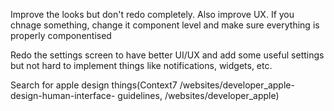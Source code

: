 Improve the looks but don't redo completely. Also improve UX. If you chnage something, change it component level and make sure everything is properly componentised

Redo the settings screen to have better UI/UX and add some useful settings but not hard to implement things like notifications, widgets, etc.

Search for apple design things(Context7 /websites/developer_apple-design-human-interface-
guidelines, /websites/developer_apple)